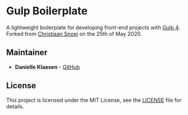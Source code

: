 # Gulp Boilerplate

A lightweight boilerplate for developing front-end projects with [Gulp 4](https://github.com/gulpjs/gulp). Forked from [Christiaan Snoei](https://github.com/christiaansnoei) on the 25th of May 2020.


## Maintainer

* **Danielle Klaasen** - [GitHub](https://github.com/danielleklaasen)


## License

This project is licensed under the MIT License, see the [LICENSE](LICENSE) file for details.
